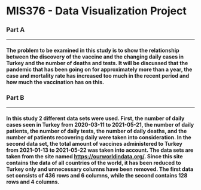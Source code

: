 # MIS376 - Data Visualization Project
### Part A
---
#### The problem to be examined in this study is to show the relationship between the discovery of the vaccine and the changing daily cases in Turkey and the number of deaths and tests. It will be discussed that the pandemic that has been going on for approximately more than a year, the case and mortality rate has increased too much in the recent period and how much the vaccination has on this.
### Part B
---
#### In this study 2 different data sets were used. First, the number of daily cases seen in Turkey from 2020-03-11 to 2021-05-21, the number of daily patients, the number of daily tests, the number of daily deaths, and the number of patients recovering daily were taken into consideration. In the second data set, the total amount of vaccines administered to Turkey from 2021-01-13 to 2021-05-22 was taken into account. The data sets are taken from the site named https://ourworldindata.org/. Since this site contains the data of all countries of the world, it has been reduced to Turkey only and unnecessary columns have been removed. The first data set consists of 436 rows and 6 columns, while the second contains 128 rows and 4 columns.
